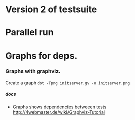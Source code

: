 # Version 2 of testsuite

# Parallel run


# Graphs for deps.

### Graphs with graphviz.

Create a graph
```dot -Tpng initserver.gv -o initserver.png ```

##### docs
* Graphs shows dependencies betweeen tests
http://4webmaster.de/wiki/Graphviz-Tutorial

